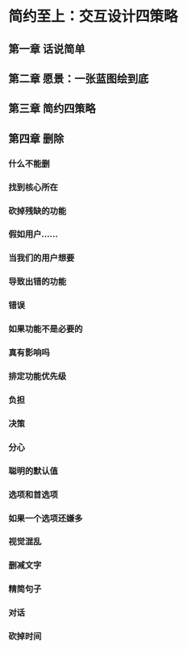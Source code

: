 # 简约至上：交互设计四策略

## 第一章 话说简单

## 第二章 愿景：一张蓝图绘到底

## 第三章 简约四策略

## 第四章 删除

### 什么不能删

### 找到核心所在

### 砍掉残缺的功能

### 假如用户......

### 当我们的用户想要

### 导致出错的功能

### 错误

### 如果功能不是必要的

### 真有影响吗

### 排定功能优先级

### 负担

### 决策

### 分心

### 聪明的默认值

### 选项和首选项

### 如果一个选项还嫌多

### 视觉混乱

### 删减文字

### 精简句子

### 对话

### 砍掉时间